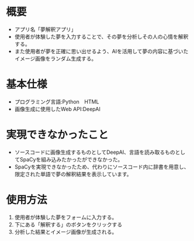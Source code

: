 # 概要
- アプリ名「夢解釈アプリ」
- 使用者が体験した夢を入力することで、その夢を分析しその人の心情を解釈する。
- また使用者が夢を正確に思い出せるよう、AIを活用して夢の内容に基づいたイメージ画像をランダム生成する。

# 基本仕様
- プログラミング言語:Python　HTML
- 画像生成に使用したWeb API:DeepAI

# 実現できなかったこと
- ソースコードに画像生成するものとしてDeepAI、言語を読み取るものとしてSpaCyを組み込みたかったができなかった。
- SpaCyを実現できなかったため、代わりにソースコード内に辞書を用意し、限定された単語で夢の解釈結果を表示しています。

# 使用方法
1. 使用者が体験した夢をフォームに入力する。
1. 下にある「解釈する」のボタンをクリックする
1. 分析した結果とイメージ画像が生成される。
